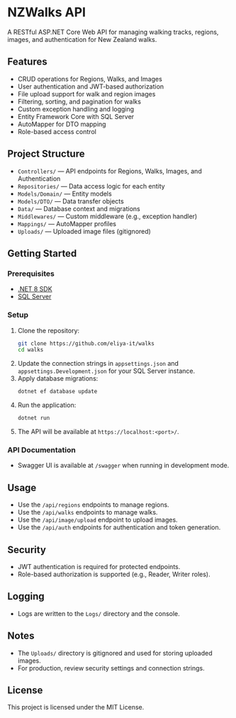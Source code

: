 # NZWalks API

A RESTful ASP.NET Core Web API for managing walking tracks, regions, images, and authentication for New Zealand walks.

## Features

- CRUD operations for Regions, Walks, and Images
- User authentication and JWT-based authorization
- File upload support for walk and region images
- Filtering, sorting, and pagination for walks
- Custom exception handling and logging
- Entity Framework Core with SQL Server
- AutoMapper for DTO mapping
- Role-based access control

## Project Structure

- `Controllers/` — API endpoints for Regions, Walks, Images, and Authentication
- `Repositories/` — Data access logic for each entity
- `Models/Domain/` — Entity models
- `Models/DTO/` — Data transfer objects
- `Data/` — Database context and migrations
- `Middlewares/` — Custom middleware (e.g., exception handler)
- `Mappings/` — AutoMapper profiles
- `Uploads/` — Uploaded image files (gitignored)

## Getting Started

### Prerequisites

- [.NET 8 SDK](https://dotnet.microsoft.com/download)
- [SQL Server](https://www.microsoft.com/en-us/sql-server/sql-server-downloads)

### Setup

1. Clone the repository:
   ```bash
   git clone https://github.com/eliya-it/walks
   cd walks
   ```
2. Update the connection strings in `appsettings.json` and `appsettings.Development.json` for your SQL Server instance.
3. Apply database migrations:
   ```bash
   dotnet ef database update
   ```
4. Run the application:
   ```bash
   dotnet run
   ```
5. The API will be available at `https://localhost:<port>/`.

### API Documentation

- Swagger UI is available at `/swagger` when running in development mode.

## Usage

- Use the `/api/regions` endpoints to manage regions.
- Use the `/api/walks` endpoints to manage walks.
- Use the `/api/image/upload` endpoint to upload images.
- Use the `/api/auth` endpoints for authentication and token generation.

## Security

- JWT authentication is required for protected endpoints.
- Role-based authorization is supported (e.g., Reader, Writer roles).

## Logging

- Logs are written to the `Logs/` directory and the console.

## Notes

- The `Uploads/` directory is gitignored and used for storing uploaded images.
- For production, review security settings and connection strings.

## License

This project is licensed under the MIT License.
